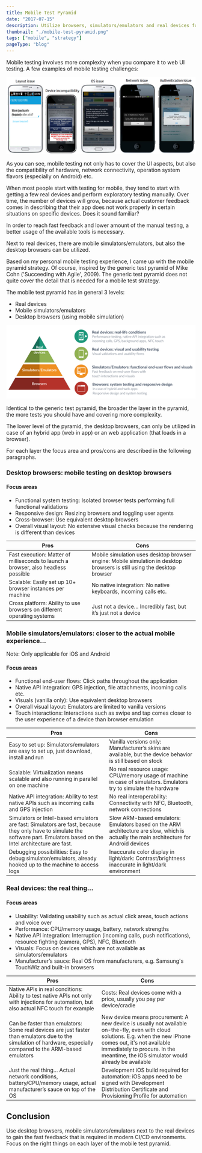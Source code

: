 ```yaml
---
title: Mobile Test Pyramid
date: "2017-07-15"
description: Utilize browsers, simulators/emulators and real devices for a mobile test strategy.
thumbnail: "./mobile-test-pyramid.png"
tags: ["mobile", "strategy"]
pageType: "blog"
---
```


Mobile testing involves more complexity when you compare it to web UI testing. A few examples of mobile testing challenges:

![Mobile testing challenges](./mobile-testing-challenges.png)

As you can see, mobile testing not only has to cover the UI aspects, but also the compatibility of hardware, network connectivity, operation system flavors (especially on Android) etc.

When most people start with testing for mobile, they tend to start with getting a few real devices and perform exploratory testing manually. Over time, the number of devices will grow, because actual customer feedback comes in describing that their app does not work properly in certain situations on specific devices. Does it sound familiar?

In order to reach fast feedback and lower amount of the manual testing, a better usage of the available tools is necessary.

Next to real devices, there are mobile simulators/emulators, but also the desktop browsers can be utilized.

Based on my personal mobile testing experience, I came up with the mobile pyramid strategy. Of course, inspired by the generic test pyramid of Mike Cohn ('Succeeding with Agile', 2009). The generic test pyramid does not quite cover the detail that is needed for a mobile test strategy.

The mobile test pyramid has in general 3 levels:

- Real devices
- Mobile simulators/emulators
- Desktop browsers (using mobile simulation)

![Mobile test pyramid](./mobile-test-pyramid.png)

Identical to the generic test pyramid, the broader the layer in the pyramid, the more tests you should have and covering more complexity.

The lower level of the pyramid, the desktop browsers, can only be utilized in case of an hybrid app (web in app) or an web application (that loads in a browser).

For each layer the focus area and pros/cons are described in the following paragraphs.

### Desktop browsers: mobile testing on desktop browsers

#### Focus areas

- Functional system testing: Isolated browser tests performing full functional validations
- Responsive design: Resizing browsers and toggling user agents
- Cross-browser: Use equivalent desktop browsers
- Overall visual layout: No extensive visual checks because the rendering is different than devices

| Pros                                                                               | Cons                                                                                                                    |
| ---------------------------------------------------------------------------------- | ----------------------------------------------------------------------------------------------------------------------- |
| Fast execution: Matter of milliseconds to launch a browser, also headless possible | Mobile simulation uses desktop browser engine: Mobile simulation in desktop browsers is still using the desktop browser |
| Scalable: Easily set up 10+ browser instances per machine                          | No native integration: No native keyboards, incoming calls etc.                                                         |
| Cross platform: Ability to use browsers on different operating systems             | Just not a device… Incredibly fast, but it’s just not a device                                                          |

### Mobile simulators/emulators: closer to the actual mobile experience...

Note: Only applicable for iOS and Android

#### Focus areas

- Functional end-user flows: Click paths throughout the application
- Native API integration: GPS injection, file attachments, incoming calls etc.
- Visuals (vanilla only): Use equivalent desktop browsers
- Overall visual layout: Emulators are limited to vanilla versions
- Touch interactions: Interactions such as swipe and tap comes closer to the user experience of a device than browser emulation

| Pros                                                                                                                                                                         | Cons                                                                                                                                    |
| ---------------------------------------------------------------------------------------------------------------------------------------------------------------------------- | --------------------------------------------------------------------------------------------------------------------------------------- |
| Easy to set up: Simulators/emulators are easy to set up, just download, install and run                                                                                      | Vanilla versions only: Manufacturer’s skins are available, but the device behavior is still based on stock                              |
| Scalable: Virtualization means scalable and also running in parallel on one machine                                                                                          | No real resource usage: CPU/memory usage of machine in case of simulators. Emulators try to simulate the hardware                       |
| Native API integration: Ability to test native APIs such as incoming calls and GPS injection                                                                                 | No real interoperability: Connectivity with NFC, Bluetooth, network connections                                                         |
| Simulators or Intel-based emulators are fast: Simulators are fast, because they only have to simulate the software part. Emulators based on the Intel architecture are fast. | Slow ARM-based emulators: Emulators based on the ARM architecture are slow, which is actually the main architecture for Android devices |
| Debugging possibilities: Easy to debug simulator/emulators, already hooked up to the machine to access logs                                                                  | Inaccurate color display in light/dark: Contrast/brightness inaccurate in light/dark environment                                        |

### Real devices: the real thing...

#### Focus areas

- Usability: Validating usability such as actual click areas, touch actions and voice over
- Performance: CPU/memory usage, battery, network strengths
- Native API integration: Interruption (incoming calls, push notifications), resource fighting (camera, GPS), NFC, Bluetooth
- Visuals: Focus on devices which are not available as simulators/emulators
- Manufacturer’s sauce: Real OS from manufacturers, e.g. Samsung's TouchWiz and built-in browsers

| Pros                                                                                                                                                             | Cons                                                                                                                                                                                                                                                    |
| ---------------------------------------------------------------------------------------------------------------------------------------------------------------- | ------------------------------------------------------------------------------------------------------------------------------------------------------------------------------------------------------------------------------------------------------- |
| Native APIs in real conditions: Ability to test native APIs not only with injections for automation, but also actual NFC touch for example                       | Costs: Real devices come with a price, usually you pay per device/cradle                                                                                                                                                                                |
| Can be faster than emulators: Some real devices are just faster than emulators due to the simulation of hardware, especially compared to the ARM-based emulators | New device means procurement: A new device is usually not available on-the-fly, even with cloud solutions. E.g. when the new iPhone comes out, it's not available immediately to procure. In the meantime, the iOS simulator would already be available |
| Just the real thing… Actual network conditions, battery/CPU/memory usage, actual manufacturer’s sauce on top of the OS                                           | Development iOS build required for automation: iOS apps need to be signed with Development Distribution Certificate and Provisioning Profile for automation                                                                                             |

## Conclusion

Use desktop browsers, mobile simulators/emulators next to the real devices to gain the fast feedback that is required in modern CI/CD environments. Focus on the right things on each layer of the mobile test pyramid.
